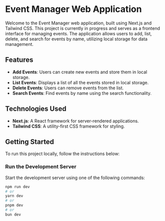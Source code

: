 # Event Manager Web Application

Welcome to the Event Manager web application, built using Next.js and Tailwind CSS. This project is currently in progress and serves as a frontend interface for managing events. The application allows users to add, list, delete, and search for events by name, utilizing local storage for data management.

## Features

- **Add Events**: Users can create new events and store them in local storage.
- **List Events**: Displays a list of all the events stored in local storage.
- **Delete Events**: Users can remove events from the list.
- **Search Events**: Find events by name using the search functionality.

## Technologies Used

- **Next.js**: A React framework for server-rendered applications.
- **Tailwind CSS**: A utility-first CSS framework for styling.

## Getting Started

To run this project locally, follow the instructions below:

### Run the Development Server

Start the development server using one of the following commands:

```bash
npm run dev
# or
yarn dev
# or
pnpm dev
# or
bun dev
